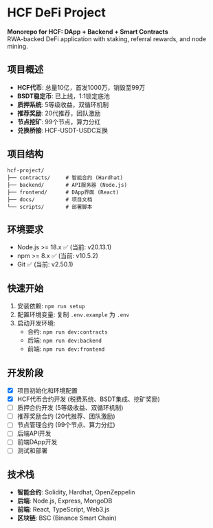 # HCF DeFi Project

**Monorepo for HCF: DApp + Backend + Smart Contracts**  
RWA-backed DeFi application with staking, referral rewards, and node mining.

## 项目概述
- **HCF代币**: 总量10亿，首发1000万，销毁至99万
- **BSDT稳定币**: 已上线，1:1锁定底池
- **质押系统**: 5等级收益，双循环机制
- **推荐奖励**: 20代推荐，团队激励
- **节点挖矿**: 99个节点，算力分红
- **兑换桥接**: HCF-USDT-USDC互换

## 项目结构
```
hcf-project/
├── contracts/     # 智能合约 (Hardhat)
├── backend/       # API服务器 (Node.js)
├── frontend/      # DApp界面 (React)
├── docs/          # 项目文档
└── scripts/       # 部署脚本
```

## 环境要求
- Node.js >= 18.x ✅ (当前: v20.13.1)
- npm >= 8.x ✅ (当前: v10.5.2) 
- Git ✅ (当前: v2.50.1)

## 快速开始
1. 安装依赖: `npm run setup`
2. 配置环境变量: 复制 `.env.example` 为 `.env`
3. 启动开发环境:
   - 合约: `npm run dev:contracts`
   - 后端: `npm run dev:backend`
   - 前端: `npm run dev:frontend`

## 开发阶段
- [x] 项目初始化和环境配置
- [x] HCF代币合约开发 (税费系统、BSDT集成、挖矿奖励)
- [ ] 质押合约开发 (5等级收益、双循环机制)
- [ ] 推荐奖励合约 (20代推荐、团队激励)
- [ ] 节点管理合约 (99个节点、算力分红)
- [ ] 后端API开发
- [ ] 前端DApp开发
- [ ] 测试和部署

## 技术栈
- **智能合约**: Solidity, Hardhat, OpenZeppelin
- **后端**: Node.js, Express, MongoDB
- **前端**: React, TypeScript, Web3.js
- **区块链**: BSC (Binance Smart Chain)
